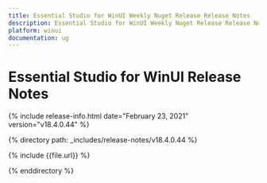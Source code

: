 ```yaml
---
title: Essential Studio for WinUI Weekly Nuget Release Release Notes  
description: Essential Studio for WinUI Weekly Nuget Release Release Notes  
platform: winui
documentation: ug
---
```


# Essential Studio for WinUI  Release Notes  

{% include release-info.html date="February 23, 2021"  version="v18.4.0.44" %} 


{% directory path: _includes/release-notes/v18.4.0.44 %}

{% include {{file.url}} %}

{% enddirectory %}